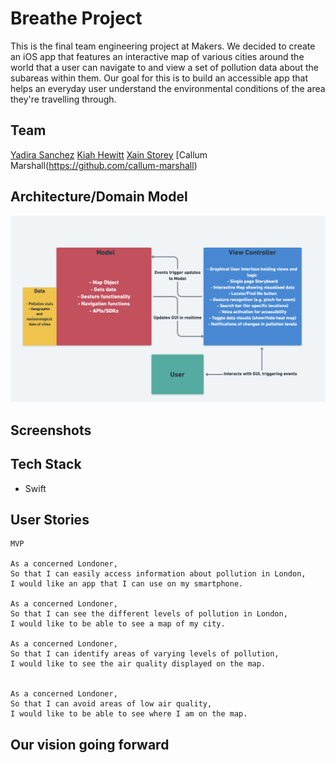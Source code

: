 # Breathe Project

This is the final team engineering project at Makers. We decided to create an iOS app that features an interactive map of various cities around the world that a user can navigate to and view a set of pollution data about the subareas within them. Our goal for this is to build an accessible app that helps an everyday user understand the environmental conditions of the area they're travelling through.

## Team

[Yadira Sanchez](https://github.com/yadlra)
[Kiah Hewitt](https://github.com/kiahjade)
[Xain Storey](https://github.com/Xa1n)
[Callum Marshall(https://github.com/callum-marshall)


## Architecture/Domain Model

![alt text](https://github.com/callum-marshall/Breathe/blob/mvc/MVC-Architecture.png)


## Screenshots

## Tech Stack

- Swift

## User Stories

```
MVP 

As a concerned Londoner,
So that I can easily access information about pollution in London,
I would like an app that I can use on my smartphone.

As a concerned Londoner,
So that I can see the different levels of pollution in London,
I would like to be able to see a map of my city.

As a concerned Londoner,
So that I can identify areas of varying levels of pollution,
I would like to see the air quality displayed on the map.


As a concerned Londoner,
So that I can avoid areas of low air quality,
I would like to be able to see where I am on the map.

```

## Our vision going forward

